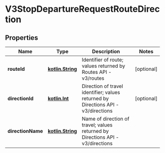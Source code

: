 # V3StopDepartureRequestRouteDirection

## Properties
Name | Type | Description | Notes
------------ | ------------- | ------------- | -------------
**routeId** | [**kotlin.String**](.md) | Identifier of route; values returned by Routes API - v3/routes |  [optional]
**directionId** | [**kotlin.Int**](.md) | Direction of travel identifier; values returned by Directions API - v3/directions |  [optional]
**directionName** | [**kotlin.String**](.md) | Name of direction of travel; values returned by Directions API - v3/directions | 
